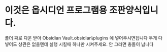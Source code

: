 # 이것은 옵시디언 프로그램용 조판양식입니다.
폴더 째로 다운 받아 Obsidian Vault\.obsidian\plugins 에 넣어주시면됩니다 
두개 다 넣어도 상관은 없을텐데 실행 시킬때 하나만 시켜주세요.
안 그러면 충돌이 납니다
